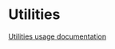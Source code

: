 # Utilities

[Utilities usage documentation](https://github.com/Azure-Sphere-DevX/AzureSphereDevX.Examples/wiki/Utilities)
